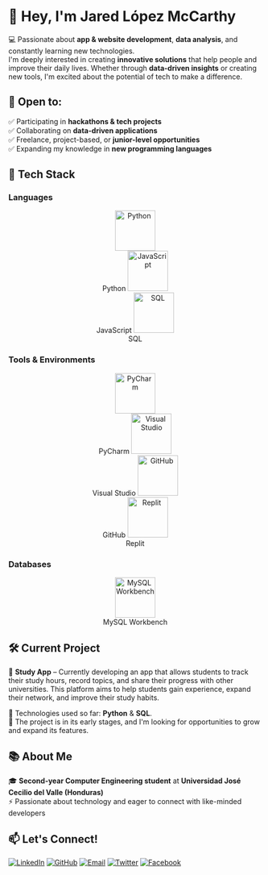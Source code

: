 # 👋 Hey, I'm Jared López McCarthy  

💻 Passionate about **app & website development**, **data analysis**, and constantly learning new technologies.  
I'm deeply interested in creating **innovative solutions** that help people and improve their daily lives. Whether through **data-driven insights** or creating new tools, I'm excited about the potential of tech to make a difference.  

## 🌟 Open to:  
✅ Participating in **hackathons & tech projects**  
✅ Collaborating on **data-driven applications**  
✅ Freelance, project-based, or **junior-level opportunities**  
✅ Expanding my knowledge in **new programming languages**  

## 🚀 Tech Stack  

### Languages  
<p align="center">
  <img src="https://img.shields.io/badge/Python-%233776AB.svg?style=for-the-badge&logo=python&logoColor=white" width="80" alt="Python"/><br> Python  
  <img src="https://img.shields.io/badge/JavaScript-%23323330.svg?style=for-the-badge&logo=javascript&logoColor=F7DF1E" width="80" alt="JavaScript"/><br> JavaScript  
  <img src="https://img.shields.io/badge/SQL-%234479A1.svg?style=for-the-badge&logo=mysql&logoColor=white" width="80" alt="SQL"/><br> SQL  
</p>

### Tools & Environments  
<p align="center">
  <img src="https://img.shields.io/badge/PyCharm-%234B4B6A.svg?style=for-the-badge&logo=jetbrains&logoColor=white" width="80" alt="PyCharm"/><br> PyCharm  
  <img src="https://img.shields.io/badge/Visual%20Studio-%235C2D91.svg?style=for-the-badge&logo=visualstudio&logoColor=white" width="80" alt="Visual Studio"/><br> Visual Studio  
  <img src="https://img.shields.io/badge/GitHub-%23181717.svg?style=for-the-badge&logo=github&logoColor=white" width="80" alt="GitHub"/><br> GitHub  
  <img src="https://img.shields.io/badge/Replit-%23000000.svg?style=for-the-badge&logo=replit&logoColor=white" width="80" alt="Replit"/><br> Replit  
</p>

### Databases  
<p align="center">
  <img src="https://img.shields.io/badge/MySQL%20Workbench-%234479A1.svg?style=for-the-badge&logo=mysql&logoColor=white" width="80" alt="MySQL Workbench"/><br> MySQL Workbench  
</p>



## 🛠️ Current Project  
🚧 **Study App** – Currently developing an app that allows students to track their study hours, record topics, and share their progress with other universities. This platform aims to help students gain experience, expand their network, and improve their study habits.  

🔧 Technologies used so far: **Python** & **SQL**.  
🔄 The project is in its early stages, and I'm looking for opportunities to grow and expand its features.

## 📚 About Me  
🎓 **Second-year Computer Engineering student** at **Universidad José Cecilio del Valle (Honduras)**  
⚡ Passionate about technology and eager to connect with like-minded developers  
 
## 📫 Let's Connect!  
[![LinkedIn](https://img.shields.io/badge/LinkedIn-%230077B5.svg?style=for-the-badge&logo=linkedin&logoColor=white)](https://www.linkedin.com/in/tu-perfil/)  [![GitHub](https://img.shields.io/badge/GitHub-%23181717.svg?style=for-the-badge&logo=github&logoColor=white)](https://github.com/McCode)  [![Email](https://img.shields.io/badge/Email-%23D14836.svg?style=for-the-badge&logo=gmail&logoColor=white)](mailto:tuemail@gmail.com)  [![Twitter](https://img.shields.io/badge/Twitter-%231DA1F2.svg?style=for-the-badge&logo=twitter&logoColor=white)](https://twitter.com/tu_usuario)  [![Facebook](https://img.shields.io/badge/Facebook-%231877F2.svg?style=for-the-badge&logo=facebook&logoColor=white)](https://www.facebook.com/tu_usuario)

